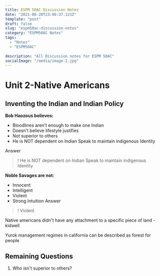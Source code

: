 ```yaml
---
title: ESPM 50AC Discussion Notes
date: "2021-08-20T23:46:37.121Z"
template: "post"
draft: false
slug: "espm50ac-discussion-notes"
category: "ESPM50AC Notes"
tags:
  - "Notes"
  - "ESPM50AC"
  
description: "All Discussion notes for ESPM 50AC"
socialImage: "/media/image-2.jpg"
---
```


# Unit 2-Native Americans

## Inventing the Indian and Indian Policy
**Bob Haozous believes:**
  - Bloodlines aren't enough to make one Indian
  - Doesn't believe lifestyle justifies 
  - Not superior to others
  - He is NOT dependent on Indian Speak to maintain indigenous Identity

Answer
>! He is NOT dependent on Indian Speak to maintain indigenous Identity

**Noble Savages are not:**
  - Innocent
  - Intelligent
  - Violent
  - Strong Intuition
Answer
>! Violent

Native americans didn't have any attachment to a specific piece of land - kidwell

Yurok management regimes in california can be described as forest for people

## Remaining Questions
1. Who isn't superior to others?
